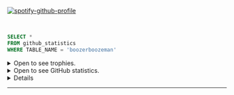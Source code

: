[![spotify-github-profile](https://spotify-github-profile.vercel.app/api/view?uid=sakurachan-ru&cover_image=true&theme=novatorem)](https://github.com/kittinan/spotify-github-profile)


<br />

```sql
SELECT *
FROM github_statistics
WHERE TABLE_NAME = 'boozerboozeman'
```
<details closed>
<summary>Open to see trophies.</summary>
<a href="https://github.com/ryo-ma/github-profile-trophy"><img src="https://github-profile-trophy.vercel.app/?username=boozerboozeman&theme=alduin" alt="Trophy" /></a>
</details>

<details closed>
<summary>Open to see GitHub statistics.</summary>
<a href="https://github.com/anuraghazra/github-readme-stats"><img src="https://github-readme-stats-fuwn.vercel.app/api?username=boozerboozeman&show_icons=true&theme=alduin&count_private=true" alt="Fuwn's GitHub Statistics" /><a/>
</details>

<details closed>
<summary>Open to see language statistics.</summary>
<a href="https://github.com/anuraghazra/github-readme-stats"><img src="https://github-readme-stats-fuwn.vercel.app/api/top-langs/?username=boozerboozeman&layout=compact&theme=alduin" alt="Trophy" /></a>
</details>


<hr />


<!-- Socials -->
[github]: https://github.com/boozerboozeman
[discord]: https://discord.com/users/mirro#7533
[twitter]: https://twitter.com/boozerboozeman
